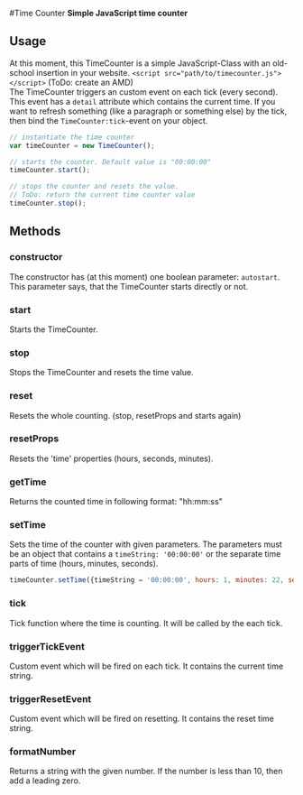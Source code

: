 #Time Counter
**Simple JavaScript time counter**

## Usage 
At this moment, this TimeCounter is a simple JavaScript-Class with an old-school insertion in your website. 
`<script src="path/to/timecounter.js"></script>`
(ToDo: create an AMD)  
The TimeCounter triggers an custom event on each tick (every second).
This event has a `detail` attribute which contains the current time.
If you want to refresh something (like a paragraph or something else) by the tick, then bind the `TimeCounter:tick`-event on your object.

```js
// instantiate the time counter
var timeCounter = new TimeCounter();

// starts the counter. Default value is "00:00:00"
timeCounter.start();

// stops the counter and resets the value.
// ToDo: return the current time counter value
timeCounter.stop();
```

## Methods 
### constructor 
The constructor has (at this moment) one boolean parameter: `autostart`.
This parameter says, that the TimeCounter starts directly or not.

### start 
Starts the TimeCounter.

### stop 
Stops the TimeCounter and resets the time value.

### reset
Resets the whole counting. (stop, resetProps and starts again)

### resetProps
Resets the 'time' properties (hours, seconds, minutes).

### getTime 
Returns the counted time in following format: "hh:mm:ss"

### setTime
Sets the time of the counter with given parameters.
The parameters must be an object that contains a `timeString: '00:00:00'` or the separate time parts of time (hours, minutes, seconds).
```js
timeCounter.setTime({timeString = '00:00:00', hours: 1, minutes: 22, seconds: 33});
```

### tick 
Tick function where the time is counting. It will be called by the each tick.

### triggerTickEvent 
Custom event which will be fired on each tick.
It contains the current time string.

### triggerResetEvent
Custom event which will be fired on resetting.
It contains the reset time string.

### formatNumber 
Returns a string with the given number. 
If the number is less than 10, then add a leading zero.


